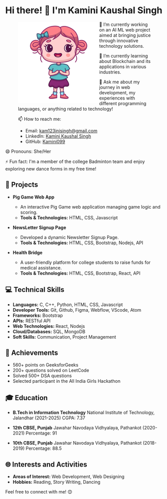 # Hi there! 👋 I'm Kamini Kaushal Singh
<figure>
  <img align="left" alt="." src="https://github.com/Kamini099/Kamini099/blob/main/Little.png" >
  <figcaption>
🔭 I’m currently working on an AI ML web project aimed at bringing justice through innovative technology solutions.

🌱 I’m currently learning about Blockchain and its applications in various industries.

💬 Ask me about my journey in web development, my experiences with different programming languages, or anything related to technology!

📫 How to reach me:
- Email: kam123inisingh@gmail.com
- LinkedIn: [Kamini Kaushal Singh](https://www.linkedin.com/in/kamini-kaushal-singh-646068232/)
- GitHub: [Kamini099](https://github.com/Kamini099)</figcaption>

</figure>


😄 Pronouns: She/Her

⚡ Fun fact: I'm a member of the college Badminton team and enjoy exploring new dance forms in my free time!

## 🚀 Projects

- **Pig Game Web App**
   - An interactive Pig Game web application managing game logic and scoring.
   - **Tools & Technologies:** HTML, CSS, Javascript

- **NewsLetter Signup Page**
   - Developed a dynamic Newsletter Signup Page.
   - **Tools & Technologies:** HTML, CSS, Bootstrap, Nodejs, API

- **Health Bridge**
   - A user-friendly platform for college students to raise funds for medical assistance.
   - **Tools & Technologies:** HTML, CSS, Bootstrap, React, API

## 💻 Technical Skills

- **Languages:** C, C++, Python, HTML, CSS, Javascript
- **Developer Tools:** Git, Github, Figma, Webflow, VScode, Atom
- **Frameworks:** Bootstrap
- **APIs:** RESTful API
- **Web Technologies:** React, Nodejs
- **Cloud/Databases:** SQL, MongoDB
- **Soft Skills:** Communication, Project Management

## 🎉 Achievements

- 560+ points on GeeksforGeeks
- 200+ questions solved on LeetCode
- Solved 500+ DSA questions
- Selected participant in the All India Girls Hackathon

## 🎓 Education

- **B.Tech in Information Technology**
  National Institute of Technology, Jalandhar
  (2021-2025)
  CGPA: 7.37

- **12th CBSE, Punjab**
  Jawahar Navodaya Vidhyalaya, Pathankot
  (2020-2021)
  Percentage: 91

- **10th CBSE, Punjab**
  Jawahar Navodaya Vidhyalaya, Pathankot
  (2018-2019)
  Percentage: 88.5

## 🌐 Interests and Activities

- **Areas of Interest:** Web Development, Web Designing
- **Hobbies:** Reading, Story Writing, Dancing

Feel free to connect with me! 😊
